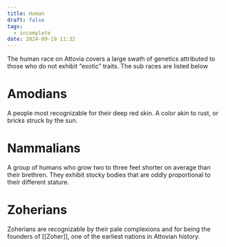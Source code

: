 ```yaml
---
title: Human
draft: false
tags:
  - incomplete
date: 2024-09-19 11:32
---
```


The human race on Attovia covers a large swath of genetics attributed to those who do not exhibit “exotic” traits. The sub races are listed below
# Amodians
A people most recognizable for their deep red skin. A color akin to rust, or bricks struck by the sun. 
# Nammalians
A group of humans who grow two to three feet shorter on average than their brethren. They exhibit stocky bodies that are oddly proportional to their different stature.
# Zoherians
Zoherians are recognizable by their pale complexions and for being the founders of [[Zoher]], one of the earliest nations in Attovian history.